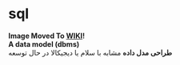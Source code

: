 # sql
<b>Image Moved To <a href="https://github.com/ra-st/sql-production-1/wiki">WIKI</a>!</b><br/>
<strong>A data model (dbms)</strong><br/>
<strong>طراحی مدل داده</strong> مشابه با سلام یا دیجیکالا در حال توسعه
